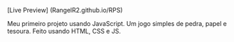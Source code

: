 [Live Preview] (RangelR2.github.io/RPS)

Meu primeiro projeto usando JavaScript.
Um jogo simples de pedra, papel e tesoura. Feito usando HTML, CSS e JS.
